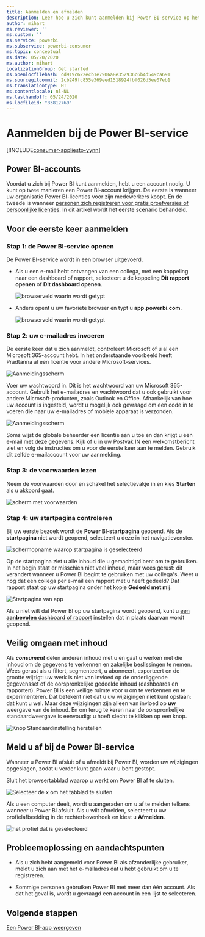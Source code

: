 ```yaml
---
title: Aanmelden en afmelden
description: Leer hoe u zich kunt aanmelden bij Power BI-service op het web en hoe u zich kunt afmelden.
author: mihart
ms.reviewer: ''
ms.custom: ''
ms.service: powerbi
ms.subservice: powerbi-consumer
ms.topic: conceptual
ms.date: 05/20/2020
ms.author: mihart
LocalizationGroup: Get started
ms.openlocfilehash: cd919c622ecb1e7906a8e352936c6b4d549ca691
ms.sourcegitcommit: 2cb249fc855e369eed1518924fbf026d5ee07eb1
ms.translationtype: HT
ms.contentlocale: nl-NL
ms.lasthandoff: 05/24/2020
ms.locfileid: "83812769"
---
```

# <a name="sign-in-to-power-bi-service"></a>Aanmelden bij de Power BI-service

[!INCLUDE[consumer-appliesto-yynn](../includes/consumer-appliesto-yynn.md)]

## <a name="power-bi-accounts"></a>Power BI-accounts
Voordat u zich bij Power BI kunt aanmelden, hebt u een account nodig. U kunt op twee manieren een Power BI-account krijgen. De eerste is wanneer uw organisatie Power BI-licenties voor zijn medewerkers koopt. En de tweede is wanneer [personen zich registreren voor gratis proefversies of persoonlijke licenties](../fundamentals/service-self-service-signup-for-power-bi.md). In dit artikel wordt het eerste scenario behandeld.

## <a name="sign-in-for-the-first-time"></a>Voor de eerste keer aanmelden

### <a name="step-1-open-the-power-bi-service"></a>Stap 1: de Power BI-service openen
De Power BI-service wordt in een browser uitgevoerd. 

- Als u een e-mail hebt ontvangen van een collega, met een koppeling naar een dashboard of rapport, selecteert u de koppeling **Dit rapport openen** of **Dit dashboard openen**.

    ![browserveld waarin wordt getypt](media/end-user-sign-in/power-bi-share.png)    

- Anders opent u uw favoriete browser en typt u **app.powerbi.com**.

    ![browserveld waarin wordt getypt](media/end-user-sign-in/power-bi-sign-in.png)    


### <a name="step-2-type-your-email-address"></a>Stap 2: uw e-mailadres invoeren
De eerste keer dat u zich aanmeldt, controleert Microsoft of u al een Microsoft 365-account hebt. In het onderstaande voorbeeld heeft Pradtanna al een licentie voor andere Microsoft-services. 

![Aanmeldingsscherm](media/end-user-sign-in/power-bi-already.png)

Voer uw wachtwoord in. Dit is het wachtwoord van uw Microsoft 365-account. Gebruik het e-mailadres en wachtwoord dat u ook gebruikt voor andere Microsoft-producten, zoals Outlook en Office.  Afhankelijk van hoe uw account is ingesteld, wordt u mogelijk ook gevraagd om een code in te voeren die naar uw e-mailadres of mobiele apparaat is verzonden.   

![Aanmeldingsscherm](media/end-user-sign-in/power-bi-pass.png)

Soms wijst de globale beheerder een licentie aan u toe en dan krijgt u een e-mail met deze gegevens. Kijk of u in uw Postvak IN een welkomstbericht ziet en volg de instructies om u voor de eerste keer aan te melden. Gebruik dit zelfde e-mailaccount voor uw aanmelding. 
 
### <a name="step-3-review-the-terms-and-conditions"></a>Stap 3: de voorwaarden lezen
Neem de voorwaarden door en schakel het selectievakje in en kies **Starten** als u akkoord gaat.

![scherm met voorwaarden](media/end-user-sign-in/power-bi-term.png)



### <a name="step-4-review-your-home-landing-page"></a>Stap 4: uw startpagina controleren
Bij uw eerste bezoek wordt de **Power BI-startpagina** geopend. Als de **startpagina** niet wordt geopend, selecteert u deze in het navigatievenster. 

![schermopname waarop startpagina is geselecteerd](media/end-user-sign-in/power-bi-home-selected.png)

Op de startpagina ziet u alle inhoud die u gemachtigd bent om te gebruiken. In het begin staat er misschien niet veel inhoud, maar wees gerust: dit verandert wanneer u Power BI begint te gebruiken met uw collega's. Weet u nog dat een collega per e-mail een rapport met u heeft gedeeld? Dat rapport staat op uw startpagina onder het kopje **Gedeeld met mij**.

![Startpagina van app](media/end-user-sign-in/power-bi-home.png)

Als u niet wilt dat Power BI op uw startpagina wordt geopend, kunt u [een **aanbevolen** dashboard of rapport](end-user-featured.md) instellen dat in plaats daarvan wordt geopend. 

## <a name="safely-interact-with-content"></a>Veilig omgaan met inhoud
Als ***consument*** delen anderen inhoud met u en gaat u werken met die inhoud om de gegevens te verkennen en zakelijke beslissingen te nemen.  Wees gerust als u filtert, segmenteert, u abonneert, exporteert en de grootte wijzigt: uw werk is niet van invloed op de onderliggende gegevensset of de oorspronkelijke gedeelde inhoud (dashboards en rapporten). Power BI is een veilige ruimte voor u om te verkennen en te experimenteren. Dat betekent niet dat u uw wijzigingen niet kunt opslaan: dat kunt u wel. Maar deze wijzigingen zijn alleen van invloed op **uw** weergave van de inhoud. En om terug te keren naar de oorspronkelijke standaardweergave is eenvoudig: u hoeft slecht te klikken op een knop.

![Knop Standaardinstelling herstellen](media/end-user-sign-in/power-bi-reset.png)

## <a name="sign-out-of-the-power-bi-service"></a>Meld u af bij de Power BI-service
Wanneer u Power BI afsluit of u afmeldt bij Power BI, worden uw wijzigingen opgeslagen, zodat u verder kunt gaan waar u bent gestopt.

Sluit het browsertabblad waarop u werkt om Power BI af te sluiten. 

![Selecteer de x om het tabblad te sluiten](media/end-user-sign-in/power-bi-close.png) 

Als u een computer deelt, wordt u aangeraden om u af te melden telkens wanneer u Power BI afsluit.  Als u wilt afmelden, selecteert u uw profielafbeelding in de rechterbovenhoek en kiest u **Afmelden**.  

![het profiel dat is geselecteerd](media/end-user-sign-in/power-bi-sign-out.png) 

## <a name="troubleshooting-and-considerations"></a>Probleemoplossing en aandachtspunten
- Als u zich hebt aangemeld voor Power BI als afzonderlijke gebruiker, meldt u zich aan met het e-mailadres dat u hebt gebruikt om u te registreren.

- Sommige personen gebruiken Power BI met meer dan één account. Als dat het geval is, wordt u gevraagd een account in een lijst te selecteren. 

## <a name="next-steps"></a>Volgende stappen
[Een Power BI-app weergeven](end-user-app-view.md)
